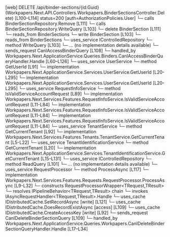 [web] DELETE /api/binder-sections/{id:Guid}  (Workpapers.Next.API.Controllers.Workpapers.BinderSectionsController.Delete)  [L100–L114] status=200 [auth=AuthorizationPolicies.User]
  └─ calls BinderSectionRepository.Remove [L111]
  └─ calls BinderSectionRepository.WriteQuery [L103]
  └─ delete BinderSection [L111]
    └─ reads_from BinderSections
  └─ write BinderSection [L103]
    └─ reads_from BinderSections
  └─ uses_service IControlledRepository<BinderSection>
    └─ method WriteQuery [L103]
      └─ ... (no implementation details available)
  └─ sends_request CanIAccessBinderQuery [L108]
    └─ handled_by Workpapers.Next.ApplicationService.Queries.Binders.CanIAccessBinderQueryHandler.Handle [L60–L126]
      └─ uses_service UserService
        └─ method GetUserId [L91]
          └─ implementation Workpapers.Next.ApplicationService.Services.UserService.GetUserId [L20-L295]
          └─ implementation Workpapers.Next.ApplicationService.Services.UserService.GetUserId [L20-L295]
      └─ uses_service RequestInfoService
        └─ method IsValidServiceAccountRequest [L89]
          └─ implementation Workpapers.Next.Services.Features.RequestInfoService.IsValidServiceAccountRequest [L11-L84]
          └─ implementation Workpapers.Next.Services.Features.RequestInfoService.IsValidServiceAccountRequest [L11-L84]
          └─ implementation Workpapers.Next.Services.Features.RequestInfoService.IsValidServiceAccountRequest [L11-L84]
      └─ uses_service TenantService
        └─ method GetCurrentTenant [L92]
          └─ implementation Workpapers.Next.Services.Features.Tenants.TenantService.GetCurrentTenant [L5-L22]
            └─ uses_service TenantIdentificationService
              └─ method GetCurrentTenant [L20]
                └─ implementation Workpapers.Next.ApplicationService.Services.TenantIdentificationService.GetCurrentTenant [L15-L131]
      └─ uses_service IControlledRepository<Binder>
        └─ method ReadQuery [L101]
          └─ ... (no implementation details available)
      └─ uses_service RequestProcessor
        └─ method ProcessAsync [L117]
          └─ implementation Workpapers.Next.Services.Features.Requests.RequestProcessor.ProcessAsync [L9-L32]
            └─ constructs RequestProcessorWrapper<TRequest,TResult>
            └─ resolves IPipelineBehavior<TRequest,TResult> chain
            └─ invokes IAsyncRequestHandler<TRequest,TResult>.Handle
      └─ uses_cache IDistributedCache.SetRecordAsync [write] [L121]
      └─ uses_cache IDistributedCache.DoesRecordExistAsync [access] [L109]
      └─ uses_cache IDistributedCache.CreateAccessKey [write] [L92]
  └─ sends_request CanIDeleteBinderSectionQuery [L109]
    └─ handled_by Workpapers.Next.ApplicationService.Queries.Workpapers.CanIDeleteBinderSectionQueryHandler.Handle [L17–L34]

